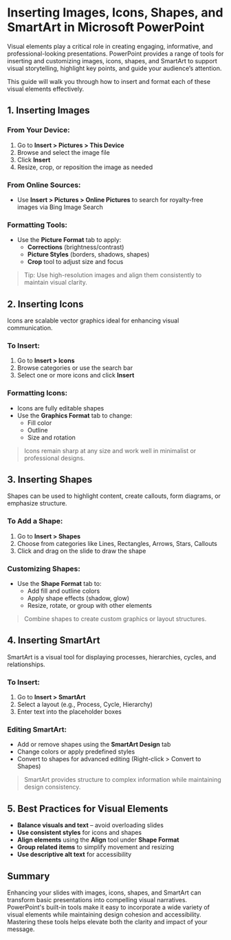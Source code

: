 # Inserting Images, Icons, Shapes, and SmartArt in Microsoft PowerPoint

Visual elements play a critical role in creating engaging, informative, and professional-looking presentations. PowerPoint provides a range of tools for inserting and customizing images, icons, shapes, and SmartArt to support visual storytelling, highlight key points, and guide your audience’s attention.

This guide will walk you through how to insert and format each of these visual elements effectively.

## 1. Inserting Images

### From Your Device:
1. Go to **Insert > Pictures > This Device**
2. Browse and select the image file
3. Click **Insert**
4. Resize, crop, or reposition the image as needed

### From Online Sources:
- Use **Insert > Pictures > Online Pictures** to search for royalty-free images via Bing Image Search

### Formatting Tools:
- Use the **Picture Format** tab to apply:
  - **Corrections** (brightness/contrast)
  - **Picture Styles** (borders, shadows, shapes)
  - **Crop** tool to adjust size and focus

> Tip: Use high-resolution images and align them consistently to maintain visual clarity.

## 2. Inserting Icons

Icons are scalable vector graphics ideal for enhancing visual communication.

### To Insert:
1. Go to **Insert > Icons**
2. Browse categories or use the search bar
3. Select one or more icons and click **Insert**

### Formatting Icons:
- Icons are fully editable shapes
- Use the **Graphics Format** tab to change:
  - Fill color
  - Outline
  - Size and rotation

> Icons remain sharp at any size and work well in minimalist or professional designs.

## 3. Inserting Shapes

Shapes can be used to highlight content, create callouts, form diagrams, or emphasize structure.

### To Add a Shape:
1. Go to **Insert > Shapes**
2. Choose from categories like Lines, Rectangles, Arrows, Stars, Callouts
3. Click and drag on the slide to draw the shape

### Customizing Shapes:
- Use the **Shape Format** tab to:
  - Add fill and outline colors
  - Apply shape effects (shadow, glow)
  - Resize, rotate, or group with other elements

> Combine shapes to create custom graphics or layout structures.

## 4. Inserting SmartArt

SmartArt is a visual tool for displaying processes, hierarchies, cycles, and relationships.

### To Insert:
1. Go to **Insert > SmartArt**
2. Select a layout (e.g., Process, Cycle, Hierarchy)
3. Enter text into the placeholder boxes

### Editing SmartArt:
- Add or remove shapes using the **SmartArt Design** tab
- Change colors or apply predefined styles
- Convert to shapes for advanced editing (Right-click > Convert to Shapes)

> SmartArt provides structure to complex information while maintaining design consistency.

## 5. Best Practices for Visual Elements

- **Balance visuals and text** – avoid overloading slides
- **Use consistent styles** for icons and shapes
- **Align elements** using the **Align** tool under **Shape Format**
- **Group related items** to simplify movement and resizing
- **Use descriptive alt text** for accessibility

## Summary

Enhancing your slides with images, icons, shapes, and SmartArt can transform basic presentations into compelling visual narratives. PowerPoint's built-in tools make it easy to incorporate a wide variety of visual elements while maintaining design cohesion and accessibility. Mastering these tools helps elevate both the clarity and impact of your message.
